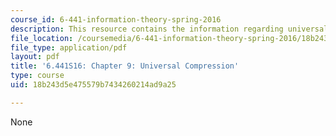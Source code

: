 ```yaml
---
course_id: 6-441-information-theory-spring-2016
description: This resource contains the information regarding universal compression.
file_location: /coursemedia/6-441-information-theory-spring-2016/18b243d5e475579b7434260214ad9a25_MIT6_441S16_chapter_9.pdf
file_type: application/pdf
layout: pdf
title: '6.441S16: Chapter 9: Universal Compression'
type: course
uid: 18b243d5e475579b7434260214ad9a25

---
```

None